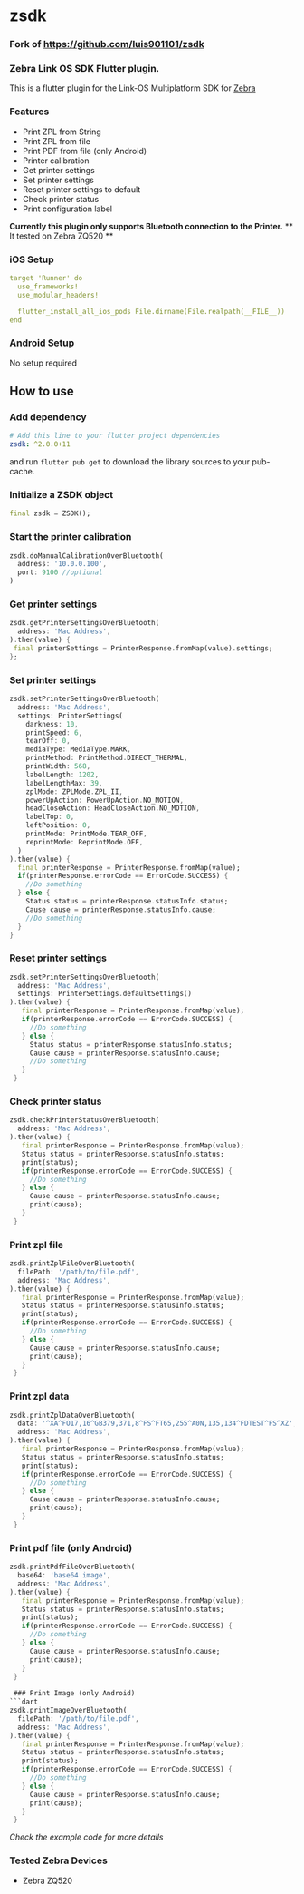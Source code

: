 # zsdk

### Fork of https://github.com/luis901101/zsdk

### Zebra Link OS SDK Flutter plugin.
This is a flutter plugin for the Link-OS Multiplatform SDK for [Zebra](https://www.zebra.com/ap/en/support-downloads/printer-software/link-os-multiplatform-sdk.html)

### Features
- Print ZPL from String
- Print ZPL from file
- Print PDF from file (only Android)
- Printer calibration
- Get printer settings
- Set printer settings
- Reset printer settings to default
- Check printer status
- Print configuration label

**Currently this plugin only supports Bluetooth connection to the Printer.** 
** It tested on Zebra ZQ520 **

### iOS Setup
```yaml
target 'Runner' do
  use_frameworks!
  use_modular_headers!

  flutter_install_all_ios_pods File.dirname(File.realpath(__FILE__))
end
```

### Android Setup
No setup required

## How to use

### Add dependency
```yaml
# Add this line to your flutter project dependencies
zsdk: ^2.0.0+11
```
and run `flutter pub get` to download the library sources to your pub-cache.

### Initialize a ZSDK object
```dart
final zsdk = ZSDK();
```

### Start the printer calibration
```dart
zsdk.doManualCalibrationOverBluetooth(
  address: '10.0.0.100', 
  port: 9100 //optional
)
```

### Get printer settings
```dart
zsdk.getPrinterSettingsOverBluetooth(
  address: 'Mac Address', 
).then(value) {
 final printerSettings = PrinterResponse.fromMap(value).settings;
};
```

### Set printer settings
```dart
zsdk.setPrinterSettingsOverBluetooth(
  address: 'Mac Address', 
  settings: PrinterSettings(
    darkness: 10,
    printSpeed: 6,
    tearOff: 0,
    mediaType: MediaType.MARK,
    printMethod: PrintMethod.DIRECT_THERMAL,
    printWidth: 568,
    labelLength: 1202,
    labelLengthMax: 39,
    zplMode: ZPLMode.ZPL_II,
    powerUpAction: PowerUpAction.NO_MOTION,
    headCloseAction: HeadCloseAction.NO_MOTION,
    labelTop: 0,
    leftPosition: 0,
    printMode: PrintMode.TEAR_OFF,
    reprintMode: ReprintMode.OFF,
  )
).then(value) {
  final printerResponse = PrinterResponse.fromMap(value);
  if(printerResponse.errorCode == ErrorCode.SUCCESS) {
    //Do something
  } else {
    Status status = printerResponse.statusInfo.status;
    Cause cause = printerResponse.statusInfo.cause;
    //Do something
  }
}
```

### Reset printer settings
```dart
zsdk.setPrinterSettingsOverBluetooth(
  address: 'Mac Address', 
  settings: PrinterSettings.defaultSettings()
).then(value) {
   final printerResponse = PrinterResponse.fromMap(value);
   if(printerResponse.errorCode == ErrorCode.SUCCESS) {
     //Do something
   } else {
     Status status = printerResponse.statusInfo.status;
     Cause cause = printerResponse.statusInfo.cause;
     //Do something
   }
 }
```

### Check printer status
```dart
zsdk.checkPrinterStatusOverBluetooth(
  address: 'Mac Address', 
).then(value) {
   final printerResponse = PrinterResponse.fromMap(value);
   Status status = printerResponse.statusInfo.status;
   print(status);
   if(printerResponse.errorCode == ErrorCode.SUCCESS) {
     //Do something 
   } else {
     Cause cause = printerResponse.statusInfo.cause;
     print(cause);
   }
 }
```

### Print zpl file
```dart
zsdk.printZplFileOverBluetooth(
  filePath: '/path/to/file.pdf',
  address: 'Mac Address', 
).then(value) {
   final printerResponse = PrinterResponse.fromMap(value);
   Status status = printerResponse.statusInfo.status;
   print(status);
   if(printerResponse.errorCode == ErrorCode.SUCCESS) {
     //Do something 
   } else {
     Cause cause = printerResponse.statusInfo.cause;
     print(cause);
   }
 }
```

### Print zpl data
```dart
zsdk.printZplDataOverBluetooth(
  data: '^XA^FO17,16^GB379,371,8^FS^FT65,255^A0N,135,134^FDTEST^FS^XZ',
  address: 'Mac Address', 
).then(value) {
   final printerResponse = PrinterResponse.fromMap(value);
   Status status = printerResponse.statusInfo.status;
   print(status);
   if(printerResponse.errorCode == ErrorCode.SUCCESS) {
     //Do something 
   } else {
     Cause cause = printerResponse.statusInfo.cause;
     print(cause);
   }
 }
```

### Print pdf file (only Android)
```dart
zsdk.printPdfFileOverBluetooth(
  base64: 'base64 image',
  address: 'Mac Address', 
).then(value) {
   final printerResponse = PrinterResponse.fromMap(value);
   Status status = printerResponse.statusInfo.status;
   print(status);
   if(printerResponse.errorCode == ErrorCode.SUCCESS) {
     //Do something 
   } else {
     Cause cause = printerResponse.statusInfo.cause;
     print(cause);
   }
 }
 
 ### Print Image (only Android)
```dart
zsdk.printImageOverBluetooth(
  filePath: '/path/to/file.pdf',
  address: 'Mac Address', 
).then(value) {
   final printerResponse = PrinterResponse.fromMap(value);
   Status status = printerResponse.statusInfo.status;
   print(status);
   if(printerResponse.errorCode == ErrorCode.SUCCESS) {
     //Do something 
   } else {
     Cause cause = printerResponse.statusInfo.cause;
     print(cause);
   }
 }
```


*Check the example code for more details*

### Tested Zebra Devices
- Zebra ZQ520
